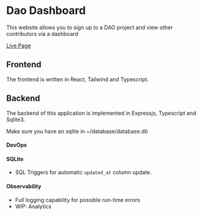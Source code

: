 # Dao Dashboard 
This website allows you to sign up to a DAO project and view other contributors via a dashboard

[Live Page]()

## Frontend
The frontend is written in React, Tailwind and Typescript.

## Backend 
The backend of this application is implemented in Expressjs, Typescript and Sqlite3.

Make sure you have an sqlite in ~/database/database.db

#### DevOps

#### SQLite
- SQL Triggers for automatic `updated_at` column update.

#### Observability
- Full logging capability for possible run-time errors
- WIP: Analytics

